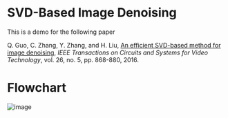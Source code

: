 # SVD-Based Image Denoising

This is a demo for the following paper

Q. Guo, C. Zhang, Y. Zhang, and H. Liu, [An efficient SVD-based method for image denoising](https://ieeexplore.ieee.org/document/7067415), *IEEE Transactions on Circuits and Systems for Video Technology*, vol. 26, no. 5, pp. 868-880, 2016. 


# Flowchart

![image](https://github.com/qguo2010/LRA-SVD/Flowchart.png)

